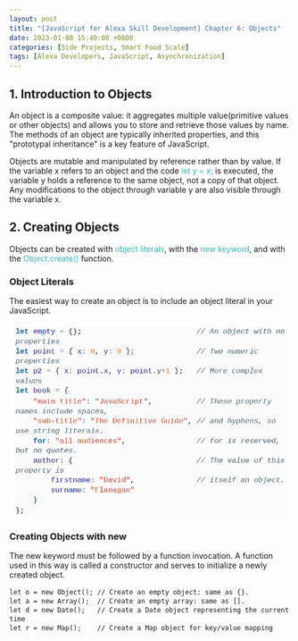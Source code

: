 ```yaml
---
layout: post
title: "[JavaScript for Alexa Skill Development] Chapter 6: Objects"
date: 2023-01-08 15:40:00 +0800
categories: [Side Projects, Smart Food Scale]
tags: [Alexa Developers, JavaScript, Asynchronization]
---
```


## 1. Introduction to Objects
An object is a composite value: it aggregates multiple value(primitive values or other objects) and allows you to store and retrieve those values by name. The methods of an object are typically inherited properties, and this "prototypal inheritance" is a key feature of JavaScript.

Objects are mutable and manipulated by reference rather than by value. If the variable x refers to an object and the code <span style="color:#3ababa">let y = x;</span> is executed, the variable y holds a reference to the same object, not a copy of that object. Any modifications to the object through variable y are also visible through the variable x.


## 2. Creating Objects
Objects can be created with <span style="color:#3ababa">object literals</span>, with the <span style="color:#3ababa">new keyword</span>, and with the <span style="color:#3ababa">Object.create()</span> function.

### Object Literals
The easiest way to create an object is to include an object literal in your JavaScript.

<img src="/assets/img/JavaScript/object_0.PNG" alt="promise example" width="500"/> 

### Creating Objects with new
The new keyword must be followed by a function invocation. A function used in this way is called a constructor and serves to initialize a newly created object.

```
let o = new Object(); // Create an empty object: same as {}.
let a = new Array();  // Create an empty array: same as [].
let d = new Date();   // Create a Date object representing the current time
let r = new Map();    // Create a Map object for key/value mapping
```



